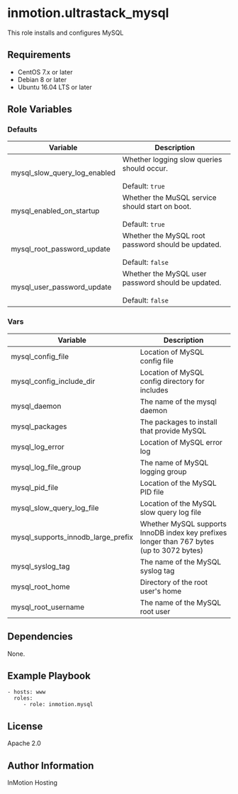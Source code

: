 inmotion.ultrastack_mysql
=========

This role installs and configures MySQL

Requirements
------------

* CentOS 7.x or later
* Debian 8 or later
* Ubuntu 16.04 LTS or later

Role Variables
--------------

### Defaults
| Variable | Description |
| -------- | ----------- |
| mysql_slow_query_log_enabled | Whether logging slow queries should occur. <br><br>Default: `true`
| mysql_enabled_on_startup | Whether the MuSQL service should start on boot. <br><br>Default: `true`
| mysql_root_password_update | Whether the MySQL root password should be updated. <br><br>Default: `false`
| mysql_user_password_update | Whether the MySQL user password should be updated. <br><br>Default: `false`

### Vars
| Variable | Description |
| -------- | ----------- |
| mysql_config_file | Location of MySQL config file
| mysql_config_include_dir | Location of MySQL config directory for includes
| mysql_daemon | The name of the mysql daemon
| mysql_packages | The packages to install that provide MySQL
| mysql_log_error | Location of MySQL error log
| mysql_log_file_group | The name of MySQL logging group
| mysql_pid_file | Location of the MySQL PID file
| mysql_slow_query_log_file | Location of the MySQL slow query log file
| mysql_supports_innodb_large_prefix | Whether MySQL supports InnoDB index key prefixes longer than 767 bytes (up to 3072 bytes)
| mysql_syslog_tag | The name of the MySQL syslog tag
| mysql_root_home | Directory of the root user's home
| mysql_root_username | The name of the MySQL root user

Dependencies
------------

None.

Example Playbook
----------------

    - hosts: www
      roles:
         - role: inmotion.mysql

License
-------

Apache 2.0

Author Information
------------------

InMotion Hosting
